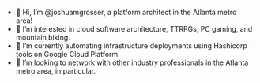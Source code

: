 - 👋 Hi, I’m @joshuamgrosser, a platform architect in the Atlanta metro area!
- 👀 I’m interested in cloud software architecture, TTRPGs, PC gaming, and mountain biking.
- 🌱 I’m currently automating infrastructure deployments using Hashicorp tools on Google Cloud Platform.
- 💞️ I’m looking to network with other industry professionals in the Atlanta metro area, in particular.

<!---
joshuamgrosser/joshuamgrosser is a ✨ special ✨ repository because its `README.md` (this file) appears on your GitHub profile.
You can click the Preview link to take a look at your changes.
--->
